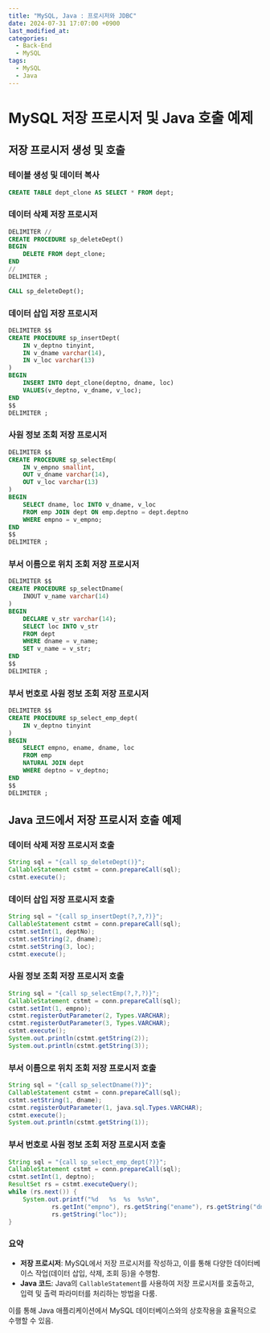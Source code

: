 ```yaml
---
title: "MySQL, Java : 프로시저와 JDBC"
date: 2024-07-31 17:07:00 +0900
last_modified_at:
categories:
  - Back-End
  - MySQL
tags:
  - MySQL
  - Java
---
```

# MySQL 저장 프로시저 및 Java 호출 예제

## 저장 프로시저 생성 및 호출

### 테이블 생성 및 데이터 복사
```sql
CREATE TABLE dept_clone AS SELECT * FROM dept;
```

### 데이터 삭제 저장 프로시저
```sql
DELIMITER //
CREATE PROCEDURE sp_deleteDept()
BEGIN
    DELETE FROM dept_clone;
END
//
DELIMITER ;

CALL sp_deleteDept();
```

### 데이터 삽입 저장 프로시저
```sql
DELIMITER $$
CREATE PROCEDURE sp_insertDept(
    IN v_deptno tinyint,
    IN v_dname varchar(14),
    IN v_loc varchar(13)
)
BEGIN
    INSERT INTO dept_clone(deptno, dname, loc)
    VALUES(v_deptno, v_dname, v_loc);
END
$$
DELIMITER ;
```

### 사원 정보 조회 저장 프로시저
```sql
DELIMITER $$
CREATE PROCEDURE sp_selectEmp(
    IN v_empno smallint,
    OUT v_dname varchar(14),
    OUT v_loc varchar(13)
)
BEGIN
    SELECT dname, loc INTO v_dname, v_loc
    FROM emp JOIN dept ON emp.deptno = dept.deptno
    WHERE empno = v_empno;
END
$$
DELIMITER ;
```

### 부서 이름으로 위치 조회 저장 프로시저
```sql
DELIMITER $$
CREATE PROCEDURE sp_selectDname(
    INOUT v_name varchar(14)
)
BEGIN
    DECLARE v_str varchar(14);
    SELECT loc INTO v_str
    FROM dept
    WHERE dname = v_name;
    SET v_name = v_str;
END
$$
DELIMITER ;
```

### 부서 번호로 사원 정보 조회 저장 프로시저
```sql
DELIMITER $$
CREATE PROCEDURE sp_select_emp_dept(
    IN v_deptno tinyint
)
BEGIN
    SELECT empno, ename, dname, loc
    FROM emp
    NATURAL JOIN dept
    WHERE deptno = v_deptno;
END
$$
DELIMITER ;
```

## Java 코드에서 저장 프로시저 호출 예제

### 데이터 삭제 저장 프로시저 호출
```java
String sql = "{call sp_deleteDept()}";
CallableStatement cstmt = conn.prepareCall(sql);
cstmt.execute();
```

### 데이터 삽입 저장 프로시저 호출
```java
String sql = "{call sp_insertDept(?,?,?)}";
CallableStatement cstmt = conn.prepareCall(sql);
cstmt.setInt(1, deptNo);
cstmt.setString(2, dname);
cstmt.setString(3, loc);
cstmt.execute();
```

### 사원 정보 조회 저장 프로시저 호출
```java
String sql = "{call sp_selectEmp(?,?,?)}";
CallableStatement cstmt = conn.prepareCall(sql);
cstmt.setInt(1, empno);
cstmt.registerOutParameter(2, Types.VARCHAR);
cstmt.registerOutParameter(3, Types.VARCHAR);
cstmt.execute();
System.out.println(cstmt.getString(2));
System.out.println(cstmt.getString(3));
```

### 부서 이름으로 위치 조회 저장 프로시저 호출
```java
String sql = "{call sp_selectDname(?)}";
CallableStatement cstmt = conn.prepareCall(sql);
cstmt.setString(1, dname);
cstmt.registerOutParameter(1, java.sql.Types.VARCHAR);
cstmt.execute();
System.out.println(cstmt.getString(1));
```

### 부서 번호로 사원 정보 조회 저장 프로시저 호출
```java
String sql = "{call sp_select_emp_dept(?)}";
CallableStatement cstmt = conn.prepareCall(sql);
cstmt.setInt(1, deptno);
ResultSet rs = cstmt.executeQuery();
while (rs.next()) {
    System.out.printf("%d	%s	%s	%s%n",
            rs.getInt("empno"), rs.getString("ename"), rs.getString("dname"),
            rs.getString("loc"));
}
```

### 요약
- **저장 프로시저**: MySQL에서 저장 프로시저를 작성하고, 이를 통해 다양한 데이터베이스 작업(데이터 삽입, 삭제, 조회 등)을 수행함.
- **Java 코드**: Java의 `CallableStatement`를 사용하여 저장 프로시저를 호출하고, 입력 및 출력 파라미터를 처리하는 방법을 다룸.

이를 통해 Java 애플리케이션에서 MySQL 데이터베이스와의 상호작용을 효율적으로 수행할 수 있음.
